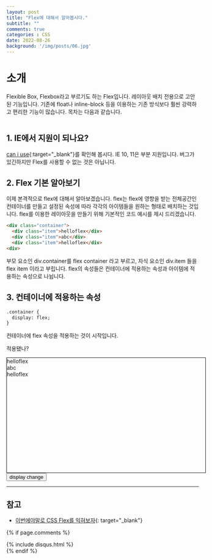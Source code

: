 ```yaml
---
layout: post
title: "Flex에 대해서 알아봅시다."
subtitle: ""
comments: true
categories : CSS
date: 2022-08-26
background: '/img/posts/06.jpg'
---
```


# 소개
Flexible Box, Flexbox라고 부르기도 하는 Flex입니다.
레이아웃 배치 전용으로 고안된 기능입니다.
기존에 float나 inline-block 등을 이용하는 기존 방식보다 훨씬 강력하고 편리한 기능이 많습니다.
목차는 다음과 같습니다.
```

```

## 1. IE에서 지원이 되나요?
[can i use](https://caniuse.com/?search=CSS%20Flexible%20Box){:target="_blank"}를 확인해 봅시다.
IE 10, 11은 부분 지원입니다. 
버그가 있긴하지만 Flex를 사용할 수 없는 것은 아닙니다.

## 2. Flex 기본 알아보기
이제 본격적으로 flex에 대해서 알아보겠습니다.
flex는 flex에 영향을 받는 전체공간인 컨테이너를 만들고 설정된 속성에 따라 각각의 아이템들을 원하는 형태로 배치하는 것입니다.
flex를 이용한 레이아웃을 만들기 위해 기본적인 코드 예시를 제시 드리겠습니다.
```html
<div class="container">
  <div class="item">helloflex</div>
  <div class="item">abc</div>
  <div class="item">helloflex</div>
<div>
```
부모 요소인 div.container를 flex container 라고 부르고,
자식 요소인 div.item 들을 flex item 이라고 부립니다.
flex의 속성들은 컨테이너에 적용하는 속성과 아이템에 적용하는 속성으로 나뉩니다.

## 3. 컨테이너에 적용하는 속성
```html
.container {
  display: flex;
}
```
컨테이너에 flex 속성을 적용하는 것이 시작입니다.

적용됐나?
<script>
  const container = document.querySelector( 'container' );
  const toggleButton = document.querySelector( 'block_button' );
  
  toggleButton.addEventListener('click', () =>{
    container.classList.toggle( 'flex' );
  })
</script>
<style>
  .container {
    display: block;
  }
  .container.flex {
    display: flex;
  }
</style>
<div class="container" style="width: 520px; height: 300px; border: 1px solid black;">
  <div class="item">helloflex</div>
  <div class="item">abc</div>
  <div class="item">helloflex</div>
</div>
<div class="button_container">
  <button class="block_button" value="block">display change</button>
</div>






---
## 참고
- [이번에야말로 CSS Flex를 익혀보자](https://studiomeal.com/archives/197){: target="_blank"}


{% if page.comments %}
<div id="post-disqus" class="container">
{% include disqus.html %}
</div>
{% endif %}
